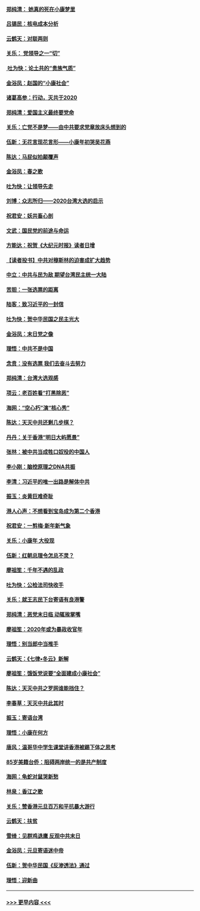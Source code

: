 #### [郑纯清： 她真的死在小康梦里](../pages/nsc993/n11806623.md?t=01210044) 
#### [吕锡民：核电成本分析](../pages/nsc993/n11806284.md?t=01210044) 
#### [云鹤天：对联两则](../pages/nsc993/n11805957.md?t=01210044) 
#### [关乐： 党领导之一“切”](../pages/nsc993/n11804505.md?t=01210044) 
#### [ 吐为快：论土共的“贵族气质”](../pages/nsc993/n11804490.md?t=01210044) 
#### [金浴凤：赵国的“小康社会”](../pages/nsc993/n11804452.md?t=01210044) 
#### [诸葛高参：行动，灭共于2020](../pages/nsc993/n11804120.md?t=01210044) 
#### [郑纯清：爱国主义最终要党命](../pages/nsc993/n11802197.md?t=01210044) 
#### [关乐：亡党不是梦——由中共要求党章放床头想到的](../pages/nsc993/n11802156.md?t=01210044) 
#### [伍新：无花言现花言形——小康年初哭吴花燕](../pages/nsc993/n11800044.md?t=01210044) 
#### [陈达：马屁似拍颠覆声](../pages/nsc993/n11800010.md?t=01210044) 
#### [金浴凤：春之歌](../pages/nsc993/n11797687.md?t=01210044) 
#### [吐为快：让领导先走](../pages/nsc993/n11797512.md?t=01210044) 
#### [刘博：众志所归——2020台湾大选的启示](../pages/nsc993/n11796878.md?t=01210044) 
#### [祝君安：妖共畜心剖](../pages/nsc993/n11794273.md?t=01210044) 
#### [文武：国民党的前途与命运](../pages/nsc993/n11794198.md?t=01210044) 
#### [方能达：祝贺《大纪元时报》读者日增](../pages/nsc993/n11793807.md?t=01210044) 
#### [【读者投书】中共对穆斯林的迫害成扩大趋势](../pages/nsc993/n11791371.md?t=01210044) 
#### [中立：中共与民为敌 期望台湾民主统一大陆](../pages/nsc993/n11790392.md?t=01210044) 
#### [苦胆：一张选票的距离](../pages/nsc993/n11788914.md?t=01210044) 
#### [陆客：致习近平的一封信](../pages/nsc993/n11788867.md?t=01210044) 
#### [吐为快：贺中华民国之民主光大](../pages/nsc993/n11788618.md?t=01210044) 
#### [金浴凤：末日党之像](../pages/nsc993/n11787475.md?t=01210044) 
#### [理悟：中共不是中国](../pages/nsc993/n11787463.md?t=01210044) 
#### [念贲：没有选票  我们去奋斗去努力](../pages/nsc993/n11787398.md?t=01210044) 
#### [郑纯清：台湾大选观感](../pages/nsc993/n11786210.md?t=01210044) 
#### [项云：老百姓看“打黑除恶”](../pages/nsc993/n11785398.md?t=01210044) 
#### [海网：“空心朽”演“核心秀”](../pages/nsc993/n11783874.md?t=01210044) 
#### [陈达：天灭中共还剩几步棋？](../pages/nsc993/n11783719.md?t=01210044) 
#### [丹丹：关于香港“明日大屿愿景”](../pages/nsc993/n11783273.md?t=01210044) 
#### [张林：被中共当成牲口奴役的中国人](../pages/nsc993/n11782397.md?t=01210044) 
#### [李小刚：脑控原理之DNA共振](../pages/nsc993/n11780962.md?t=01210044) 
#### [李清：习近平的唯一出路是解体中共](../pages/nsc993/n11780866.md?t=01210044) 
#### [振玉：炎黄巨难奇耻](../pages/nsc993/n11779632.md?t=01210044) 
#### [港人心声：不想看到宝岛成为第二个香港](../pages/nsc993/n11778817.md?t=01210044) 
#### [祝君安：一剪梅‧新年新气象](../pages/nsc993/n11776340.md?t=01210044) 
#### [关乐：小康年 大役现](../pages/nsc993/n11774213.md?t=01210044) 
#### [伍新：红朝总理令怎总不灵？](../pages/nsc993/n11770813.md?t=01210044) 
#### [廖祖笙：千年不遇的乱政](../pages/nsc993/n11770373.md?t=01210044) 
#### [吐为快：公检法司快收手](../pages/nsc993/n11770359.md?t=01210044) 
#### [关乐：就王志民下台寄语有良港警](../pages/nsc993/n11769903.md?t=01210044) 
#### [郑纯清：恶党末日临 动辄挨掌嘴](../pages/nsc993/n11769356.md?t=01210044) 
#### [廖祖笙：2020年或为暴政收官年](../pages/nsc993/n11768216.md?t=01210044) 
#### [理悟：别当郎中当推手](../pages/nsc993/n11768243.md?t=01210044) 
#### [云鹤天：《七律▪冬云》新解](../pages/nsc993/n11768204.md?t=01210044) 
#### [廖祖笙：饿饭党说要“全面建成小康社会”](../pages/nsc993/n11767482.md?t=01210044) 
#### [陈达：天灭中共之罗网谁能挡住？](../pages/nsc993/n11767465.md?t=01210044) 
#### [李春草：天灭中共此其时](../pages/nsc993/n11767452.md?t=01210044) 
#### [振玉：寄语台湾](../pages/nsc993/n11767432.md?t=01210044) 
#### [理悟：小康在何方](../pages/nsc993/n11767394.md?t=01210044) 
#### [唐风：温哥华中学生课堂讲香港被踢下体之思考](../pages/nsc993/n11766848.md?t=01210044) 
#### [85岁美籍台侨：阻碍两岸统一的是共产制度](../pages/nsc993/n11765043.md?t=01210044) 
#### [海网：龟蛇对鼠哭新愁](../pages/nsc993/n11764895.md?t=01210044) 
#### [林泉：香江之歌](../pages/nsc993/n11764415.md?t=01210044) 
#### [关乐：赞香港元旦百万和平抗暴大游行](../pages/nsc993/n11764382.md?t=01210044) 
#### [云鹤天：扶贫](../pages/nsc993/n11764245.md?t=01210044) 
#### [雪绮：见群鸡退鹰  反观中共末日](../pages/nsc993/n11762112.md?t=01210044) 
#### [金浴凤：元旦寄语迷中帝](../pages/nsc993/n11761788.md?t=01210044) 
#### [伍新：贺中华民国《反渗透法》通过](../pages/nsc993/n11761994.md?t=01210044) 
#### [理悟：迎新曲](../pages/nsc993/n11761152.md?t=01210044) 

----
#### [ >>> 更早内容 <<< ](../indexes/nsc993-earlier.md)
